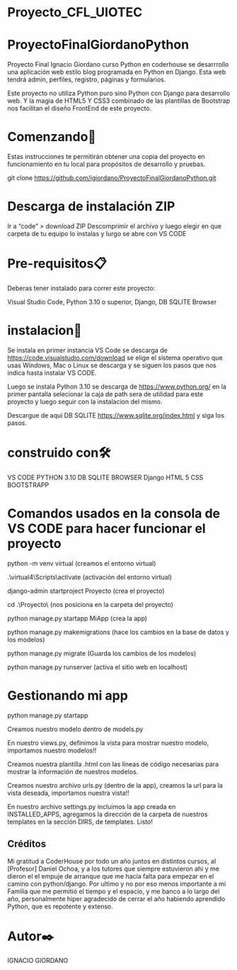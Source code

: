 # Proyecto_CFL_UIOTEC

# ProyectoFinalGiordanoPython
Proyecto Final Ignacio Giordano curso Python en coderhouse
se desarrrollo una aplicación web estilo blog programada en Python en Django. Esta web tendrá admin, perfiles, registro, páginas y formularios.

Este proyecto no utiliza Python puro sino Python con Django para desarrollo web. Y la magia de HTML5 Y CSS3 combinado de las plantillas de Bootstrap nos facilitan
el diseño FrontEnd de este proyecto.


# Comenzando🚀
Estas instrucciones te permitirán obtener una copia del proyecto en funcionamiento en tu local para propósitos de desarrollo y pruebas.

git clone https://github.com/igiordano/ProyectoFinalGiordanoPython.git

# Descarga de instalación ZIP
Ir a “code” > download ZIP
Descomprimir el archivo
y luego elegir en que carpeta de tu equipo lo instalas y lurgo se abre con  VS CODE


# Pre-requisitos📋
Deberas tener instalado para correr este proyecto:

Visual Studio Code, Python 3.10 o superior, Django, DB SQLITE Browser


# instalacion🔧
Se instala en primer instancia VS Code se descarga de https://code.visualstudio.com/download 
se elige el sistema operativo que usas Windows, Mac o Linux se descarga y se siguen los pasos que nos indica hasta instalar VS CODE.

Luego se instala Python 3.10 se descarga de https://www.python.org/  en la primer pantalla selecionar la caja de path sera de utilidad para este proyecto y
luego seguir con la instalacion del mismo.

 Descargue de aqui  DB SQLITE https://www.sqlite.org/index.html y siga los pasos.



# construido con🛠️
 VS CODE
 PYTHON 3.10
 DB SQLITE BROWSER
 Django
 HTML 5
 CSS
 BOOTSTRAPP

# Comandos usados en la consola de VS CODE para hacer funcionar el proyecto
python -m venv virtual (creamos el entorno virtual)

.\virtual4\Scripts\activate (activación del entorno virtual)

django-admin startproject Proyecto (crea el proyecto)

cd .\Proyecto\   (nos posiciona en la carpeta del proyecto)

python manage.py startapp MiApp (crea la app)

python manage.py makemigrations (hace los cambios en la base de datos y los modelos)

python manage.py migrate (Guarda los cambios de los modelos)

python manage.py runserver (activa el sitio web en localhost)

# Gestionando mi app

python manage.py startapp 

Creamos nuestro modelo dentro de models.py

En nuestro views.py, definimos la vista para mostrar nuestro modelo, importamos nuestro modelos!!

Creamos nuestra plantilla .html con las líneas de código necesarias para mostrar la información de nuestros modelos.

Creamos nuestro archivo urls.py (dentro de la app), creamos la url para la vista deseada, importamos nuestra vista!!

En nuestro archivo settings.py incluimos la app creada en INSTALLED_APPS, agregamos la dirección de la carpeta de nuestros templates en la sección DIRS, de templates. 
Listo!

## Créditos
Mi gratitud a CoderHouse por todo un año juntos en distintos cursos, al [Profesor] Daniel Ochoa, y a los tutores que siempre estuvieron ahi y me dieron el  el empuje de arranque que me hacía falta para empezar en el camino con python/django. 
Por ultimo y no por eso menos importante a mi Familia que me permitió el tiempo y el espacio, y me banco a lo largo del año, personalmente hiper agradecido de cerrar el año habiendo aprendido Python, que es repotente y extenso.

# Autor✒️
IGNACIO GIORDANO
